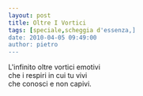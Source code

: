 ```yaml
---
layout: post
title: Oltre I Vortici
tags: [speciale,scheggia d'essenza,]
date: 2010-04-05 09:49:00
author: pietro
---
```

L'infinito oltre vortici emotivi<br/>che i respiri in cui tu vivi<br/>che conosci e non capivi.
